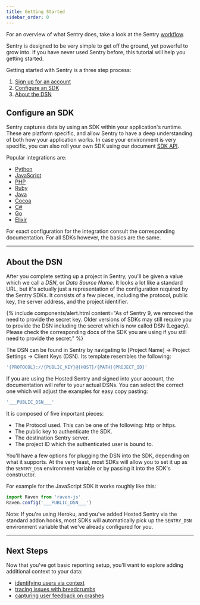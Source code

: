 ```yaml
---
title: Getting Started
sidebar_order: 0
---
```


For an overview of what Sentry does, take a look at the Sentry
[workflow](https://blog.sentry.io/2018/03/06/the-sentry-workflow).

Sentry is designed to be very simple to get off the ground, yet powerful
to grow into. If you have never used Sentry before, this tutorial will
help you getting started.

Getting started with Sentry is a three step process:

1.  [Sign up for an account](https://sentry.io/signup/)
2.  [Configure an SDK](#configure-an-sdk)
3.  [About the DSN](#about-the-dsn)

## Configure an SDK

Sentry captures data by using an SDK within your application\'s runtime.
These are platform specific, and allow Sentry to have a deep
understanding of both how your application works. In case your
environment is very specific, you can also roll your own SDK using our
document [SDK API](/clientdev/).

Popular integrations are:

- [Python](/clients/python/)
- [JavaScript](/clients/javascript/)
- [PHP](/clients/php/)
- [Ruby](/clients/ruby/)
- [Java](/clients/java/)
- [Cocoa](/clients/cocoa/)
- [C\#](/clients/csharp/)
- [Go](/clients/go/)
- [Elixir](/clients/elixir/)

For exact configuration for the integration consult the corresponding
documentation. For all SDKs however, the basics are the same.

---

## About the DSN

After you complete setting up a project in Sentry, you\'ll be given a
value which we call a *DSN*, or *Data Source Name*. It looks a lot like
a standard URL, but it\'s actually just a representation of the
configuration required by the Sentry SDKs. It consists of a few pieces,
including the protocol, public key, the server address, and the project
identifier.

{% include components/alert.html
  content="As of Sentry 9, we removed the need to provide the secret key. Older
  versions of SDKs may still require you to provide the DSN including the
  secret which is now called DSN (Legacy). Please check the corresponding
  docs of the SDK you are using if you still need to provide the secret."
%}

The DSN can be found in Sentry by navigating to \[Project Name\] -\>
Project Settings -\> Client Keys (DSN). Its template resembles the
following:

```javascript
'{PROTOCOL}://{PUBLIC_KEY}@{HOST}/{PATH}{PROJECT_ID}'
```

If you are using the Hosted Sentry and signed into your account, the
documentation will refer to your actual DSNs. You can select the correct
one which will adjust the examples for easy copy pasting:

```javascript
'___PUBLIC_DSN___'
```

It is composed of five important pieces:

- The Protocol used. This can be one of the following: http or https.
- The public key to authenticate the SDK.
- The destination Sentry server.
- The project ID which the authenticated user is bound to.

You\'ll have a few options for plugging the DSN into the SDK, depending
on what it supports. At the very least, most SDKs will allow you to set
it up as the `SENTRY_DSN` environment variable or by passing it into the
SDK\'s constructor.

For example for the JavaScript SDK it works roughly like this:

```javascript
import Raven from 'raven-js'
Raven.config('___PUBLIC_DSN___')
```

Note: If you\'re using Heroku, and you\'ve added Hosted Sentry via the
standard addon hooks, most SDKs will automatically pick up the
`SENTRY_DSN` environment variable that we\'ve already configured for
you.

---

## Next Steps

Now that you\'ve got basic reporting setup, you\'ll want to explore
adding additional context to your data:

-   [identifying users via context](/error-tracking/context/)
-   [tracing issues with breadcrumbs](/error-tracking/breadcrumbs/)
-   [capturing user feedback on crashes](/error-tracking/user-feedback/)
